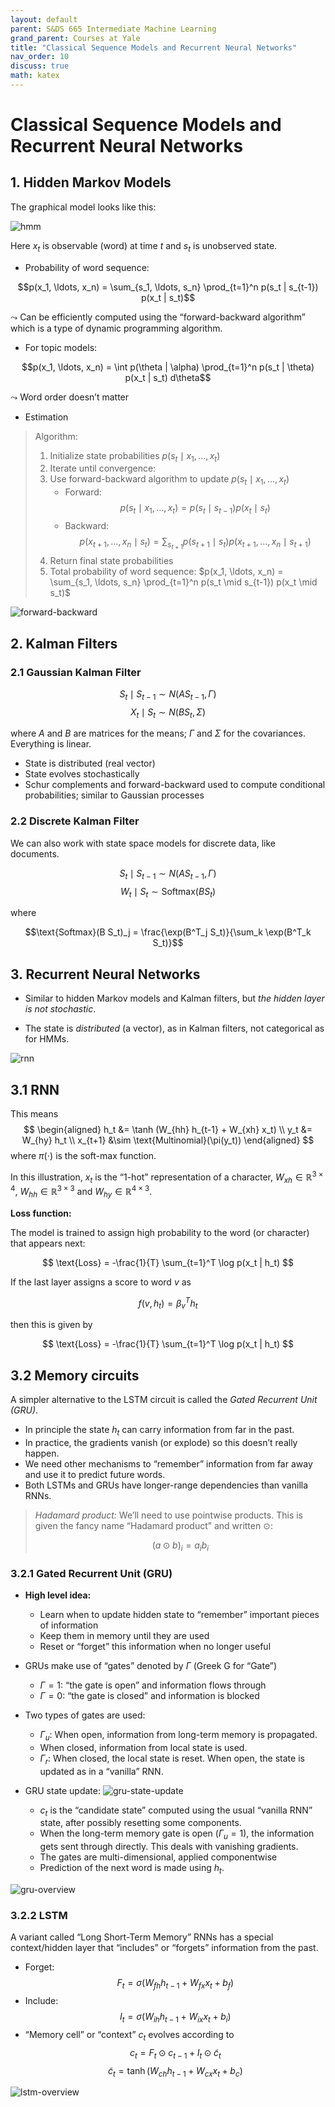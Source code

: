 ```yaml
---
layout: default
parent: S&DS 665 Intermediate Machine Learning
grand_parent: Courses at Yale
title: "Classical Sequence Models and Recurrent Neural Networks"
nav_order: 10
discuss: true
math: katex
---
```


# Classical Sequence Models and Recurrent Neural Networks

## 1. Hidden Markov Models

The graphical model looks like this:

![hmm](image.png)

Here $x_t$ is observable (word) at time $t$ and $s_t$ is unobserved state.


- Probability of word sequence:

$$p(x_1, \ldots, x_n) = \sum_{s_1, \ldots, s_n} \prod_{t=1}^n p(s_t | s_{t-1}) p(x_t | s_t)$$

$\leadsto$ Can be efficiently computed using the “forward-backward algorithm” which is a type of dynamic programming algorithm.

- For topic models:

$$p(x_1, \ldots, x_n) = \int p(\theta | \alpha) \prod_{t=1}^n p(s_t | \theta) p(x_t | s_t) d\theta$$

$\leadsto$ Word order doesn’t matter

- Estimation

> Algorithm:
> 
> 1. Initialize state probabilities $p(s_t \mid x_1, \ldots, x_t)$
> 2. Iterate until convergence:
> 3. Use forward-backward algorithm to update $p(s_t \mid x_1, \ldots, x_t)$
>    - Forward:
>       $$p(s_t \mid x_1, \ldots, x_t) = p(s_t \mid s_{t-1}) p(x_t \mid s_t)$$
>    - Backward:
>       $$p(x_{t+1}, \ldots, x_n \mid s_t) = \sum_{s_{t+1}} p(s_{t+1} \mid s_t) p(x_{t+1}, \ldots, x_n \mid s_{t+1})$$
> 4. Return final state probabilities
> 5. Total probability of word sequence: $p(x_1, \ldots, x_n) = \sum_{s_1, \ldots, s_n} \prod_{t=1}^n p(s_t \mid s_{t-1}) p(x_t \mid s_t)$

![forward-backward](image-1.png)

## 2. Kalman Filters


### 2.1 Gaussian Kalman Filter

$$S_t \mid S_{t-1} \sim N(A S_{t-1}, \Gamma)$$
$$X_t \mid S_t \sim N(B S_t, \Sigma)$$

where $A$ and $B$ are matrices for the means; $\Gamma$ and $\Sigma$ for the covariances. Everything is linear.

- State is distributed (real vector)
- State evolves stochastically
- Schur complements and forward-backward used to compute conditional probabilities; similar to Gaussian processes

### 2.2 Discrete Kalman Filter

We can also work with state space models for discrete data, like documents.

$$S_t \mid S_{t-1} \sim N(A S_{t-1}, \Gamma)$$
$$W_t \mid S_t \sim \text{Softmax}(B S_t)$$

where

$$\text{Softmax}(B S_t)_j = \frac{\exp(B^T_j S_t)}{\sum_k \exp(B^T_k S_t)}$$

## 3. Recurrent Neural Networks

- Similar to hidden Markov models and Kalman filters, but *the hidden layer is not stochastic*.

- The state is *distributed* (a vector), as in Kalman filters, not categorical as for HMMs.

![rnn](image-2.png)

## 3.1 RNN

This means
$$
\begin{aligned}
h_t &= \tanh (W_{hh} h_{t-1} + W_{xh} x_t) \\
y_t &= W_{hy} h_t \\
x_{t+1} &\sim \text{Multinomial}(\pi(y_t))
\end{aligned}
$$
where $\pi(\cdot)$ is the soft-max function.

In this illustration, $x_t$ is the “1-hot” representation of a character, $W_{xh} \in \mathbb{R}^{3 \times 4}$, $W_{hh} \in \mathbb{R}^{3 \times 3}$ and $W_{hy} \in \mathbb{R}^{4 \times 3}$.

**Loss function:**

The model is trained to assign high probability to the word (or
character) that appears next:

$$
\text{Loss} = -\frac{1}{T} \sum_{t=1}^T \log p(x_t | h_t)
$$

If the last layer assigns a score to word $v$ as

$$
f(v, h_t) = \beta^T_v h_t
$$

then this is given by

$$
\text{Loss} = -\frac{1}{T} \sum_{t=1}^T \log p(x_t | h_t)
$$

## 3.2 Memory circuits

A simpler alternative to the LSTM circuit is called the *Gated Recurrent Unit (GRU)*.

- In principle the state $h_t$ can carry information from far in the past.
- In practice, the gradients vanish (or explode) so this doesn’t really happen.
- We need other mechanisms to “remember” information from far away and use it to predict future words.
- Both LSTMs and GRUs have longer-range dependencies than vanilla RNNs.

> *Hadamard product:* We’ll need to use pointwise products. This is given the fancy name “Hadamard product” and written $\odot$:
>
> $$
> (a \odot b)_i = a_i b_i
> $$

### 3.2.1 Gated Recurrent Unit (GRU)

- **High level idea:**
  - Learn when to update hidden state to “remember” important pieces of information
  - Keep them in memory until they are used
  - Reset or “forget” this information when no longer useful

- GRUs make use of “gates” denoted by $\Gamma$ (Greek G for “Gate”)
  - $\Gamma = 1$: “the gate is open” and information flows through
  - $\Gamma = 0$: “the gate is closed” and information is blocked

- Two types of gates are used:
  - $\Gamma_u$: When open, information from long-term memory is propagated.
  - When closed, information from local state is used.
  - $\Gamma_r$: When closed, the local state is reset. When open, the state is updated as in a “vanilla” RNN.

- GRU state update:
![gru-state-update](image-3.png)
    - $c_t$ is the “candidate state” computed using the usual “vanilla RNN” state, after possibly resetting some components.
    - When the long-term memory gate is open ($\Gamma_u = 1$), the information gets sent through directly. This deals with vanishing gradients.
    - The gates are multi-dimensional, applied componentwise
    - Prediction of the next word is made using $h_t$.

![gru-overview](image-4.png)

### 3.2.2 LSTM

A variant called “Long Short-Term Memory” RNNs has a special context/hidden layer that “includes” or “forgets” information from the past.

- Forget:
  $$F_t = \sigma (W_{fh} h_{t-1} + W_{fx} x_t + b_f)$$
- Include:
  $$I_t = \sigma (W_{ih} h_{t-1} + W_{ix} x_t + b_i)$$
- “Memory cell” or “context” $c_t$ evolves according to
  $$c_t = F_t \odot c_{t-1} + I_t \odot \tilde{c}_t$$
  $$\tilde{c}_t = \tanh (W_{ch} h_{t-1} + W_{cx} x_t + b_c)$$

![lstm-overview](image-5.png)
